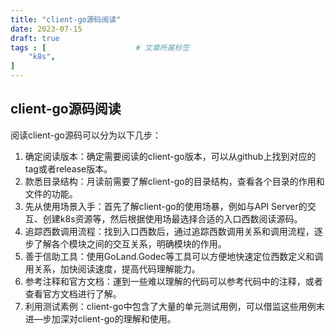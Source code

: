 ```yaml
---
title: "client-go源码阅读"
date: 2023-07-15
draft: true
tags : [                    # 文章所属标签
    "k8s",
]
---
```



## client-go源码阅读


阅读client-go源码可以分为以下几步：
1. 确定阅读版本：确定需要阅读的client-go版本，可以从github上找到对应的tag或者release版本。
2. 款悉目录结构：月读前需要了解client-go的目录结构，查看各个目录的作用和文件的功能。
3. 先从使用场景入手：首先了解client-go的使用场暴，例如与API Server的交互、创建k8s资源等，然后根据使用场最选择合适的入口西数阅读源码。
4. 追踪西数调用流程：找到入口西数后，通过追踪西数调用关系和调用流程，逐步了解各个模块之间的交互关系，明确模块的作用。
5. 善于信助工具：使用GoLand.Godec等工具可以方便地快速定位西数定义和调用关系，加快阅读速度，提高代码理解能力。
6. 参考注释和官方文档：運到一些难以理解的代码可以参考代码中的注释，或者查看官方文档进行了解。
7. 利用测试素例：client-go中包含了大量的单元测试用例，可以借监这些用例末进—步加深对client-go的理解和使用。